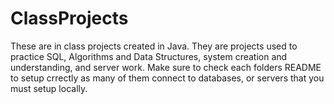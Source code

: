 # ClassProjects
These are in class projects created in Java. They are projects used to practice SQL, Algorithms and Data Structures, system creation and understanding, and server work.
Make sure to check each folders README to setup crrectly as many of them connect to databases, or servers that you must setup locally.
